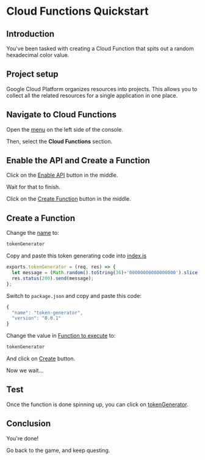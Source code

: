# Cloud Functions Quickstart

<walkthrough-tutorial-url url="https://cloud.google.com/compute/docs/gcpquest/adintro"></walkthrough-tutorial-url>

## Introduction

<walkthrough-tutorial-duration duration="10"></walkthrough-tutorial-duration>

You've been tasked with creating a Cloud Function that spits out a random 
hexadecimal color value. 

## Project setup

Google Cloud Platform organizes resources into projects. This allows you to
collect all the related resources for a single application in one place.

<walkthrough-project-billing-setup permissions="compute.instances.create"></walkthrough-project-billing-setup>

## Navigate to Cloud Functions



Open the [menu][spotlight-console-menu] on the left side of the console.

Then, select the **Cloud Functions** section.

<walkthrough-menu-navigation sectionId="FUNCTIONS_SECTION"></walkthrough-menu-navigation>

## Enable the API and Create a Function

Click on the [Enable API][spotlight-enable-button] button in the middle.

Wait for that to finish. 

Click on the [Create Function][spotlight-function-create] button in the middle.


## Create a Function
Change the [name][spotlight-function-name] to:

```js
tokenGenerator
```

Copy and paste this token generating code into [index.js][spotlight-code-tab]
```js
exports.tokenGenerator = (req, res) => {
  let message = (Math.random().toString(36)+'00000000000000000').slice(2, 5+2);
  res.status(200).send(message);
};  
```

Switch to `package.json` and copy and paste this code:
```js
{
  "name": "token-generator",
  "version": "0.0.1"
}  
```
Change the value in [Function to execute][spotlight-function-execute] to:

```js
tokenGenerator
```
And click on [Create][spotlight-enable-button] button.

Now we wait...

## Test
Once the function is done spinning up, you can click on [tokenGenerator][spotlight-function-link].

## Conclusion

<walkthrough-conclusion-trophy></walkthrough-conclusion-trophy>

You're done!

Go back to the game, and keep questing.

[pricing]: https://cloud.google.com/compute/#compute-engine-pricing
[spotlight-create-instance]: walkthrough://spotlight-pointer?=gce-zero-new-vm,gce-vm-list-new
[spotlight-instance-name]: walkthrough://spotlight-pointer?spotlightId=gce-vm-add-name
[spotlight-instance-zone]: walkthrough://spotlight-pointer?spotlightId=gce-vm-add-zone-select
[spotlight-boot-disk]: walkthrough://spotlight-pointer?cssSelector=vm-set-boot-disk
[spotlight-firewall]: walkthrough://spotlight-pointer?spotlightId=gce-vm-add-firewall
[spotlight-vm-list]: walkthrough://spotlight-pointer?cssSelector=.p6n-checkboxed-table
[spotlight-control-panel]: walkthrough://spotlight-pointer?cssSelector=#p6n-action-bar-container-main
[spotlight-ssh-buttons]: walkthrough://spotlight-pointer?cssSelector=gce-connect-to-instance
[spotlight-notification-menu]: walkthrough://spotlight-pointer?cssSelector=.p6n-notification-dropdown,.cfc-icon-notifications
[spotlight-console-menu]: walkthrough://spotlight-pointer?spotlightId=console-nav-menu
[spotlight-open-devshell]: walkthrough://spotlight-pointer?spotlightId=devshell-activate-button
[spotlight-machine-type]: walkthrough://spotlight-pointer?spotlightId=gce-add-machine-type-select
[spotlight-submit-create]: walkthrough://spotlight-pointer?spotlightId=gce-submit
[spotlight-external-ip]: walkthrough://spotlight-pointer?cssSelector=.p6n-external-link
[spotlight-instance-checkbox]: walkthrough://spotlight-pointer?cssSelector=.p6n-checkbox-form-label
[spotlight-delete-button]: walkthrough://spotlight-pointer?cssSelector=.p6n-icon-delete
[spotlight-machine-type]: walkthrough://spotlight-pointer?spotlightId=gce-add-machine-type
[spotlight-enable-button]: walkthrough://spotlight-pointer?cssSelector=.jfk-button-action
[spotlight-function-execute]: walkthrough://spotlight-pointer?cssSelector=.p6n-form-row-input
[spotlight-function-create]: walkthrough://spotlight-pointer?cssSelector=.jfk-button-primary
[spotlight-function-name]: walkthrough://spotlight-pointer?cssSelector=.jfk-textinput
[spotlight-code-tab]: walkthrough://spotlight-pointer?cssSelector=.goog-tab-bar-top
[spotlight-function-link]: walkthrough://spotlight-pointer?cssSelector=td%20a


